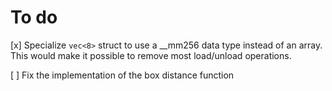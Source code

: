 
# To do

[x] Specialize `vec<8>` struct to use a __mm256 data type instead of an array. This would make it possible to remove most load/unload operations.

[ ] Fix the implementation of the box distance function
